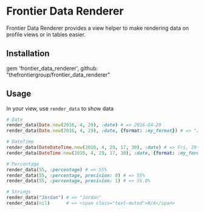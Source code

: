 # Frontier Data Renderer

Frontier Data Renderer provides a view helper to make rendering data on profile views or in tables easier.

## Installation

gem 'frontier_data_renderer', github: "thefrontiergroup/frontier_data_renderer"

## Usage

In your view, use `render_data` to show data

```ruby
# Date
render_data(Date.new(2016, 4, 29), :date) # => 2016-04-29
render_data(Date.new(2016, 4, 29), :date, {format: :my_format}) # => "29/4/2016"

# DateTime
render_data(DateDateTime.new(2016, 4, 29, 17, 30), :date) # => Fri, 29 April 2016 17:30:00 +0000
render_data(DateTime.new(2016, 4, 29, 17, 30), :date, {format: :my_format}) # => "29/4/2016 5:30PM"

# Percentage
render_data(55, :percentage) # => 55%
render_data(55, :percentage, precision: 0) # => 55%
render_data(55, :percentage, precision: 1) # => 55.0%

# Strings
render_data("Jordan") # => "Jordan"
render_data(nil)      # => <span class="text-muted">N/A</span>

